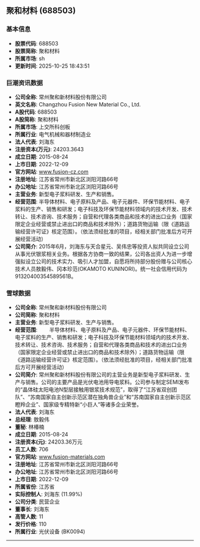 ## 聚和材料 (688503)

### 基本信息

- **股票代码**: 688503
- **股票简称**: 聚和材料
- **所属市场**: sh
- **更新时间**: 2025-10-25 18:43:51

### 巨潮资讯数据

- **公司全称**: 常州聚和新材料股份有限公司
- **英文名称**: Changzhou Fusion New Material Co., Ltd.
- **A股代码**: 688503
- **A股简称**: 聚和材料
- **所属市场**: 上交所科创板
- **所属行业**: 电气机械和器材制造业
- **法人代表**: 刘海东
- **注册资本(万元)**: 24203.3643
- **成立日期**: 2015-08-24
- **上市日期**: 2022-12-09
- **官方网站**: www.fusion-cz.com
- **注册地址**: 江苏省常州市新北区浏阳河路66号
- **办公地址**: 江苏省常州市新北区浏阳河路66号
- **主营业务**: 新型电子浆料研发、生产和销售。
- **经营范围**: 半导体材料、电子原料及产品、电子元器件、环保节能材料、电子浆料的生产、销售和研发；电子科技及环保节能材料领域内的技术开发、技术转让、技术咨询、技术服务；自营和代理各类商品和技术的进出口业务（国家限定企业经营或禁止进出口的商品和技术除外）；道路货物运输（限《道路运输经营许可证》核定范围）。（依法须经批准的项目，经相关部门批准后方可开展经营活动）
- **公司简介**: 2015年6月，刘海东与天合星元、吴伟忠等投资人拟共同设立公司从事光伏银浆相关业务。根据各方协商一致的结果，公司各出资人为进一步增强拟设立公司的技术实力、吸引人才加盟，自愿将所持部分股份赠与公司核心技术人员敖毅伟、冈本珍范(OKAMOTO KUNINORI)。统一社会信用代码为91320400354589561B。

### 雪球数据

- **公司全称**: 常州聚和新材料股份有限公司
- **公司简称**: 聚和材料
- **主营业务**: 新型电子浆料研发、生产与销售。
- **经营范围**: 　　半导体材料、电子原料及产品、电子元器件、环保节能材料、电子浆料的生产、销售和研发；电子科技及环保节能材料领域内的技术开发、技术转让、技术咨询、技术服务；自营和代理各类商品和技术的进出口业务（国家限定企业经营或禁止进出口的商品和技术除外）；道路货物运输（限《道路运输经营许可证》核定范围）。（依法须经批准的项目，经相关部门批准后方可开展经营活动）
- **公司简介**: 常州聚和新材料股份有限公司的主营业务是新型电子浆料研发、生产与销售。公司的主要产品是光伏电池用导电浆料。公司参与制定SEMI发布的“晶体硅太阳电池N型层接触用银浆技术规范”，取得了“江苏省双创团队”、“苏南国家自主创新示范区潜在独角兽企业”和“苏南国家自主创新示范区瞪羚企业”、国家级专精特新“小巨人”等诸多企业荣誉。
- **法人代表**: 刘海东
- **总经理**: 敖毅伟
- **董秘**: 林椿楠
- **成立日期**: 2015-08-24
- **注册资本(元)**: 24203.36万元
- **员工人数**: 706
- **官方网站**: www.fusion-materials.com
- **注册地址**: 江苏省常州市新北区浏阳河路66号
- **办公地址**: 江苏省常州市新北区浏阳河路66号
- **上市日期**: 2022-12-09
- **所属省份**: 江苏省
- **实际控制人**: 刘海东 (11.99%)
- **公司分类**: 民营企业
- **董事长**: 刘海东
- **高管人数**: 11
- **发行价格**: 110
- **所属行业**: 光伏设备 (BK0094)

---
